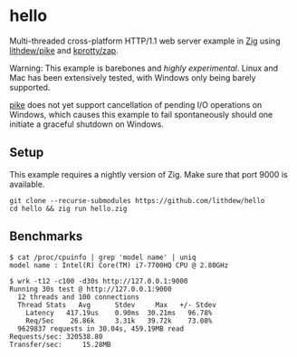 # hello

Multi-threaded cross-platform HTTP/1.1 web server example in [Zig](https://ziglang.org) using [lithdew/pike](https://github.com/lithdew/pike) and [kprotty/zap](https://github.com/kprotty/zap).

Warning: This example is barebones and _highly experimental_. Linux and Mac has been extensively tested, with Windows only being barely supported.

[pike](https://github.com/lithdew/pike) does not yet support cancellation of pending I/O operations on Windows, which causes this example to fail spontaneously should one initiate a graceful shutdown on Windows.

## Setup

This example requires a nightly version of Zig. Make sure that port 9000 is available.

```
git clone --recurse-submodules https://github.com/lithdew/hello
cd hello && zig run hello.zig
```

## Benchmarks

```
$ cat /proc/cpuinfo | grep 'model name' | uniq
model name : Intel(R) Core(TM) i7-7700HQ CPU @ 2.80GHz

$ wrk -t12 -c100 -d30s http://127.0.0.1:9000
Running 30s test @ http://127.0.0.1:9000
  12 threads and 100 connections
  Thread Stats   Avg      Stdev     Max   +/- Stdev
    Latency   417.19us    0.90ms  30.21ms   96.78%
    Req/Sec    26.86k     3.31k   39.72k    73.08%
  9629837 requests in 30.04s, 459.19MB read
Requests/sec: 320538.80
Transfer/sec:     15.28MB
```